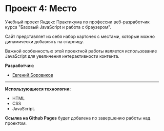 # **Проект 4: Место**
Учебный проект Яндекс Практикума по профессии веб-разработчик курса "Базовый JavaScript и работа с браузером".

Сайт представляет из себя набор карточек с местами, которые можно динамически добавлять на старницу.

Важной особенностью этой проектной работы является использование JavaScript для увеличения интерактивности контента.

**Разработчик:**
* [Евгений Боровиков](https://github.com/evvlboro)
-----
**Использующиеся технологии:**
* HTML
* CSS
* JavaScript.


**Ссылка на Github Pages** будет добалена по завершению работы над проектом.
